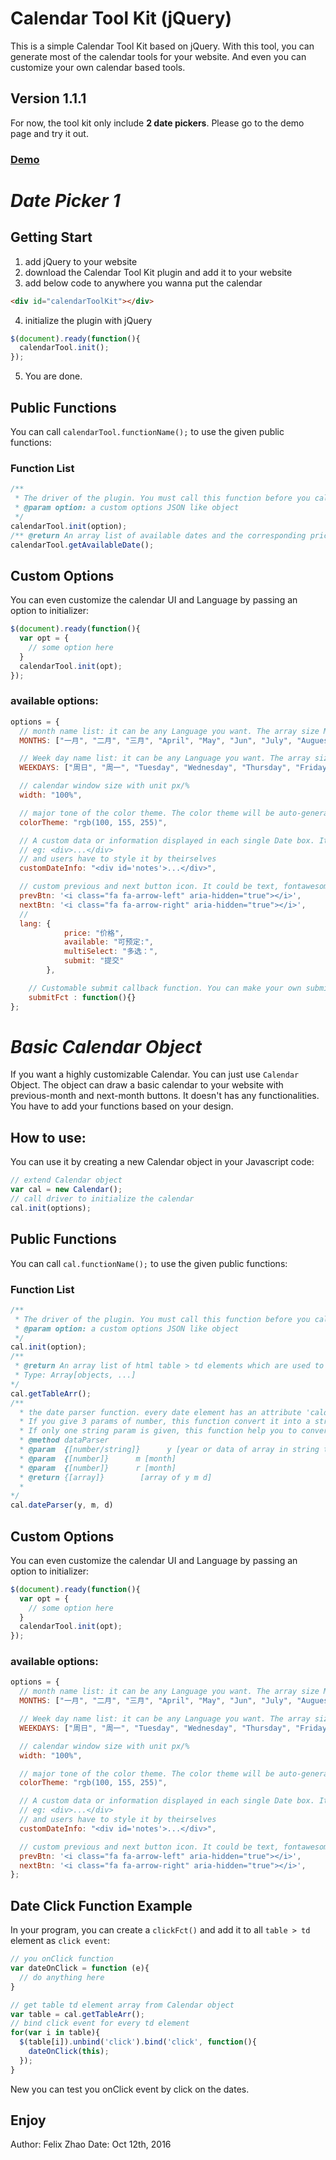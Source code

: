 Calendar Tool Kit (jQuery)
===


This is a simple Calendar Tool Kit based on jQuery. With this tool, you can generate most of the calendar tools for your website. And even you can customize your own calendar based tools.

Version 1.1.1
---
For now, the tool kit only include **2 date pickers**. Please go to the demo page and try it out.

### [Demo](https://phoenixzqy.github.io/demo/)

*Date Picker 1*
===

Getting Start
---
1. add jQuery to your website
2. download the Calendar Tool Kit plugin and add it to your website
3. add below code to anywhere you wanna put the calendar

  ```html
  <div id="calendarToolKit"></div>
  ```
4. initialize the plugin with jQuery
  ```Javascript
  $(document).ready(function(){
    calendarTool.init();
  });
  ```
5. You are done.

Public Functions
---
You can call `calendarTool.functionName();` to use the given public functions:

### Function List
```Javascript
/**
 * The driver of the plugin. You must call this function before you call any others.
 * @param option: a custom options JSON like object
 */
calendarTool.init(option);
/** @return An array list of available dates and the corresponding price*/
calendarTool.getAvailableDate();
```

Custom Options
---
You can even customize the calendar UI and Language by passing an option to initializer:

```Javascript
$(document).ready(function(){
  var opt = {
    // some option here
  }
  calendarTool.init(opt);
});
```
### available options:

```Javascript
options = {
  // month name list: it can be any Language you want. The array size Must be 7
  MONTHS: ["一月", "二月", "三月", "April", "May", "Jun", "July", "Auguest", "September", "October", "November", "Decamber"],

  // Week day name list: it can be any Language you want. The array size Must be 7
  WEEKDAYS: ["周日", "周一", "Tuesday", "Wednesday", "Thursday", "Friday", "Sat"],

  // calendar window size with unit px/%
  width: "100%",

  // major tone of the color theme. The color theme will be auto-generated based on this color: color code/rgb/rgba
  colorTheme: "rgb(100, 155, 255)",

  // A custom data or information displayed in each single Date box. It must be valid html format:
  // eg: <div>...</div>
  // and users have to style it by theirselves
  customDateInfo: "<div id='notes'>...</div>",

  // custom previous and next button icon. It could be text, fontawesome and even img
  prevBtn: '<i class="fa fa-arrow-left" aria-hidden="true"></i>',
  nextBtn: '<i class="fa fa-arrow-right" aria-hidden="true"></i>',
  //
  lang: {
			price: "价格",
			available: "可预定:",
			multiSelect: "多选：",
			submit: "提交"
		},

	// Customable submit callback function. You can make your own submit function. This function will be called after the submit button is clicked
	submitFct : function(){}
};

```


*Basic Calendar Object*
===

If you want a highly customizable Calendar. You can just use `Calendar` Object. The object can draw a basic calendar to your website with previous-month and next-month buttons. It doesn't has any functionalities. You have to add your functions based on your design.

How to use:
---
You can use it by creating a new Calendar object in your Javascript code:

```Javascript
// extend Calendar object
var cal = new Calendar();
// call driver to initialize the calendar
cal.init(options);
```
Public Functions
---
You can call `cal.functionName();` to use the given public functions:

### Function List
```Javascript
/**
 * The driver of the plugin. You must call this function before you call any others.
 * @param option: a custom options JSON like object
 */
cal.init(option);
/**
 * @return An array list of html table > td elements which are used to contain calendar dates and other custom data.
 * Type: Array[objects, ...]
*/
cal.getTableArr();
/**
  * the date parser function. every date element has an attribute 'caldata', and  the data is stored in string type.
  * If you give 3 params of number, this function convert it into a string version.
  * If only one string param is given, this function help you to convert it into array of numbers from string.
  * @method dataParser
  * @param  {[number/string]}      y [year or data of array in string type]
  * @param  {[number]}      m [month]
  * @param  {[number]}      r [month]
  * @return {[array]}        [array of y m d]
  *
*/
cal.dateParser(y, m, d)
```

Custom Options
---
You can even customize the calendar UI and Language by passing an option to initializer:

```Javascript
$(document).ready(function(){
  var opt = {
    // some option here
  }
  calendarTool.init(opt);
});
```
### available options:

```Javascript
options = {
  // month name list: it can be any Language you want. The array size Must be 7
  MONTHS: ["一月", "二月", "三月", "April", "May", "Jun", "July", "Auguest", "September", "October", "November", "Decamber"],

  // Week day name list: it can be any Language you want. The array size Must be 7
  WEEKDAYS: ["周日", "周一", "Tuesday", "Wednesday", "Thursday", "Friday", "Sat"],

  // calendar window size with unit px/%
  width: "100%",

  // major tone of the color theme. The color theme will be auto-generated based on this color: color code/rgb/rgba
  colorTheme: "rgb(100, 155, 255)",

  // A custom data or information displayed in each single Date box. It must be valid html format:
  // eg: <div>...</div>
  // and users have to style it by theirselves
  customDateInfo: "<div id='notes'>...</div>",

  // custom previous and next button icon. It could be text, fontawesome and even img
  prevBtn: '<i class="fa fa-arrow-left" aria-hidden="true"></i>',
  nextBtn: '<i class="fa fa-arrow-right" aria-hidden="true"></i>',
};

```

Date Click Function Example
---
In your program, you can create a `clickFct()` and add it to all `table > td` element as `click event`:

```Javascript
// you onClick function
var dateOnClick = function (e){
  // do anything here
}

// get table td element array from Calendar object
var table = cal.getTableArr();
// bind click event for every td element
for(var i in table){
  $(table[i]).unbind('click').bind('click', function(){
    dateOnClick(this);
  });
}
```

New you can test you onClick event by click on the dates.


Enjoy
---
Author: Felix Zhao
Date: Oct 12th, 2016

